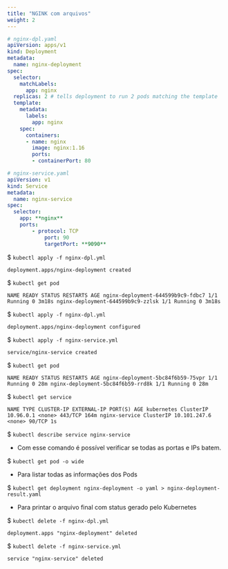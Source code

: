 ```yaml
---
title: "NGINK com arquivos"
weight: 2
---
```



```yaml
# nginx-dpl.yaml
apiVersion: apps/v1
kind: Deployment
metadata:
  name: nginx-deployment
spec:
  selector:
    matchLabels:
      app: nginx
  replicas: 2 # tells deployment to run 2 pods matching the template
  template:
    metadata:
      labels:
        app: nginx
    spec:
      containers:
      - name: nginx
        image: nginx:1.16
        ports:
        - containerPort: 80
```

```yaml
# nginx-service.yaml
apiVersion: v1
kind: Service
metadata:
  name: nginx-service
spec:
  selector:
    app: **nginx**
	ports:
		- protocol: TCP
			port: 90
			targetPort: **9090**
```

$ `kubectl apply -f nginx-dpl.yml`

```
deployment.apps/nginx-deployment created
```

$ `kubectl get pod`

```
NAME READY STATUS RESTARTS AGE nginx-deployment-644599b9c9-fdbc7 1/1 Running 0 3m18s nginx-deployment-644599b9c9-zzlsk 1/1 Running 0 3m18s
```

$ `kubectl apply -f nginx-dpl.yml`

```
deployment.apps/nginx-deployment configured
```

$ `kubectl apply -f nginx-service.yml`

```
service/nginx-service created
```

$ `kubectl get pod`

```
NAME READY STATUS RESTARTS AGE nginx-deployment-5bc84f6b59-75vpr 1/1 Running 0 28m nginx-deployment-5bc84f6b59-rrd8k 1/1 Running 0 28m
```

$ `kubectl get service`

```
NAME TYPE CLUSTER-IP EXTERNAL-IP PORT(S) AGE kubernetes ClusterIP 10.96.0.1 <none> 443/TCP 164m nginx-service ClusterIP 10.101.247.6 <none> 90/TCP 1s
```

$ `kubectl describe service nginx-service`

-   Com esse comando é possível verificar se todas as portas e IPs batem.

$ `kubectl get pod -o wide`

-   Para listar todas as informações dos Pods

$ `kubectl get deployment nginx-deployment -o yaml > nginx-deployment-result.yaml`

-   Para printar o arquivo final com status gerado pelo Kubernetes

$ `kubectl delete -f nginx-dpl.yml`

```
deployment.apps "nginx-deployment" deleted
```

$ `kubectl delete -f nginx-service.yml`

```
service "nginx-service" deleted
```
